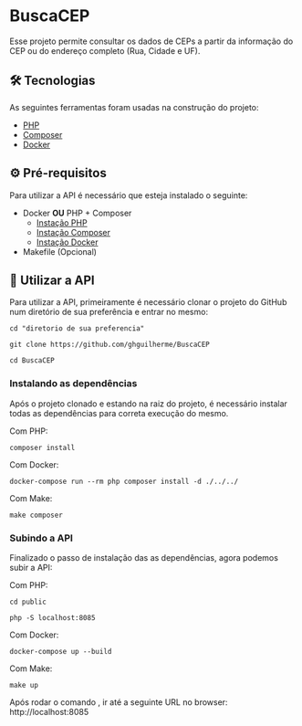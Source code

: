 # BuscaCEP

Esse projeto permite consultar os dados de CEPs a partir da informação do CEP ou do endereço completo (Rua, Cidade e UF).

## 🛠️ Tecnologias

As seguintes ferramentas foram usadas na construção do projeto:

- [PHP](https://www.php.net/)
- [Composer](https://getcomposer.org/)
- [Docker](https://www.docker.com/)

## ⚙️ Pré-requisitos

Para utilizar a API é necessário que esteja instalado o seguinte:

* Docker **OU** PHP + Composer
    - [Instação PHP](https://www.php.net/manual/pt_BR/install.php)
    - [Instação Composer](https://getcomposer.org/doc/00-intro.md#installation-linux-unix-macos)
    - [Instação Docker](https://docs.docker.com/get-docker/)
* Makefile (Opcional)

## 🚀 Utilizar a API

Para utilizar a API, primeiramente é necessário clonar o projeto do GitHub num diretório de sua preferência e entrar no mesmo:

```shell
cd "diretorio de sua preferencia"

git clone https://github.com/ghguilherme/BuscaCEP

cd BuscaCEP
```

### Instalando as dependências

Após o projeto clonado e estando na raiz do projeto, é necessário instalar todas as dependências para correta execução do mesmo.

Com PHP:

```shell
composer install
```

Com Docker:

```shell
docker-compose run --rm php composer install -d ./../../
```

Com Make:

```shell
make composer
```

### Subindo a API

Finalizado o passo de instalação das as dependências, agora podemos subir a API:

Com PHP:

```shell
cd public

php -S localhost:8085
```

Com Docker:

```shell
docker-compose up --build
```

Com Make:

```shell
make up
```

Após rodar o comando , ir até a seguinte URL no browser:
http://localhost:8085